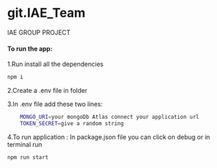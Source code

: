 # git.IAE_Team
IAE GROUP PROJECT



#### To run the app:

1.Run install all the dependencies

```bash
npm i
```

2.Create a .env file in folder

3.In .env file add these two lines:

```bash
	MONGO_URI=your mongoDb Atlas connect your application url
	TOKEN_SECRET=give a random string
```

4.To run application : In package.json file you can click on debug or in terminal run

```bash
npm run start
```

